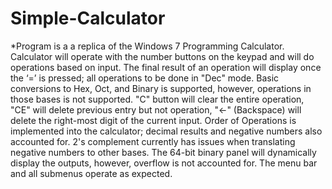 # Simple-Calculator
*Program is a a replica of the Windows 7 Programming Calculator.  Calculator will operate with the number buttons on the keypad and will do operations based on input.  The final result of an operation will display once the ‘=’ is pressed; all operations to be done in "Dec" mode.  Basic conversions to Hex, Oct, and Binary is supported, however, operations in those bases is not supported.  "C" button will clear the entire operation, "CE" will delete previous entry but not operation,  "&lt;-" (Backspace) will delete the right-most digit of the current input.  Order of Operations is implemented into the calculator; decimal results and negative numbers also accounted for. 2's  complement currently has issues when translating negative numbers to other bases.  The 64-bit binary panel will dynamically display the outputs, however, overflow is not accounted for.  The menu bar and all submenus operate as expected.

